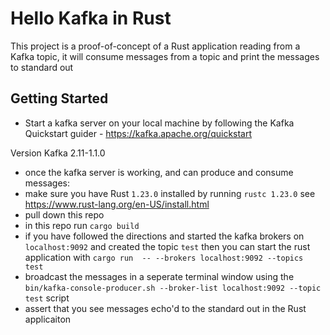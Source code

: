 # Hello Kafka in Rust

This project is a proof-of-concept of a Rust application reading from a Kafka topic, it will consume messages from a topic and print the messages to standard out

## Getting Started

* Start a kafka server on your local machine by following the Kafka Quickstart guider - https://kafka.apache.org/quickstart

Version Kafka 2.11-1.1.0

* once the kafka server is working, and can produce and consume messages:
* make sure you have Rust `1.23.0` installed by running `rustc 1.23.0` see https://www.rust-lang.org/en-US/install.html
* pull down this repo
* in this repo run `cargo build`
* if you have followed the directions and started the kafka brokers on `localhost:9092` and created the topic `test` then you can start the rust application with `cargo run  -- --brokers localhost:9092 --topics test`
* broadcast the messages in a seperate terminal window using the `bin/kafka-console-producer.sh --broker-list localhost:9092 --topic test` script 
* assert that you see messages echo'd to the standard out in the Rust applicaiton


